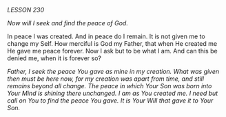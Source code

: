 *LESSON 230*

*Now will I seek and find the peace of God.*

In peace I was created. And in peace do I remain. It is not given me to change my Self. How merciful is God my Father, that when He created me He gave me peace forever. Now I ask but to be what I am. And can this be denied me, when it is forever so?

_Father, I seek the peace You gave as mine in my creation. What was given then must be here now, for my creation was apart from time, and still remains beyond all change. The peace in which Your Son was born into Your Mind is shining there unchanged. I am as You created me. I need but call on You to find the peace You gave. It is Your Will that gave it to Your Son._